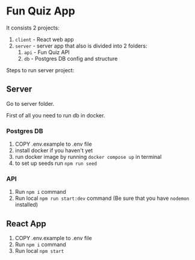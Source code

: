 # Fun Quiz App

It consists 2 projects:
1. `client` - React web app 
2. `server` - server app that also is divided into 2 folders:
   1. `api` - Fun Quiz API
   2. `db` - Postgres DB config and structure

Steps to run server project:

## Server 

Go to server folder. 

First of all you need to run db in docker.

### Postgres DB

1. COPY .env.example to .env file
2. install docker if you haven't yet
3. run docker image by running `docker compose up` in terminal
4. to set up seeds run `npm run seed`


### API

1. Run `npm i` command
2. Run local `npm run start:dev` command (Be sure that you have `nodemon` installed)


## React App

1. COPY .env.example to .env file
1. Run `npm i` command
2. Run local `npm start`

